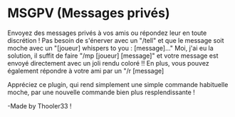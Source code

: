 # MSGPV (Messages privés)

Envoyez des messages privés à vos amis ou répondez leur en toute discrétion !
Pas besoin de s'énerver avec un "/tell" et que le message soit moche avec un "[joueur] whispers to you : [message]..."
Moi, j'ai eu la solution, il suffit de faire "/mp [joueur] [message]" et votre message est envoyé directement avec un joli rendu coloré !! En plus, vous pouvez également répondre à votre ami par un "/r [message]

Appréciez ce plugin, qui rend simplement une simple commande habituelle moche, par une nouvelle commande bien plus resplendissante !

-Made by Thooler33 ! 
